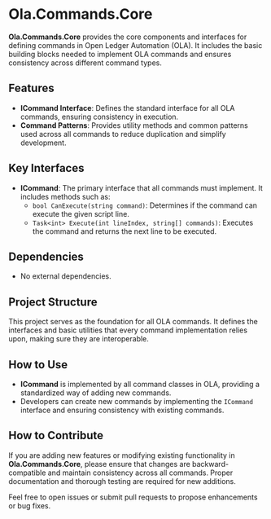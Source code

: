 # Ola.Commands.Core

**Ola.Commands.Core** provides the core components and interfaces for defining commands in Open Ledger Automation (OLA). It includes the basic building blocks needed to implement OLA commands and ensures consistency across different command types.

## Features
- **ICommand Interface**: Defines the standard interface for all OLA commands, ensuring consistency in execution.
- **Command Patterns**: Provides utility methods and common patterns used across all commands to reduce duplication and simplify development.

## Key Interfaces
- **ICommand**: The primary interface that all commands must implement. It includes methods such as:
  - `bool CanExecute(string command)`: Determines if the command can execute the given script line.
  - `Task<int> Execute(int lineIndex, string[] commands)`: Executes the command and returns the next line to be executed.

## Dependencies
- No external dependencies.

## Project Structure
This project serves as the foundation for all OLA commands. It defines the interfaces and basic utilities that every command implementation relies upon, making sure they are interoperable.

## How to Use
- **ICommand** is implemented by all command classes in OLA, providing a standardized way of adding new commands.
- Developers can create new commands by implementing the `ICommand` interface and ensuring consistency with existing commands.

## How to Contribute
If you are adding new features or modifying existing functionality in **Ola.Commands.Core**, please ensure that changes are backward-compatible and maintain consistency across all commands. Proper documentation and thorough testing are required for new additions.

Feel free to open issues or submit pull requests to propose enhancements or bug fixes.

